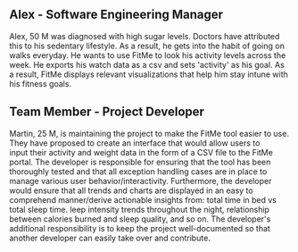 ## Alex - Software Engineering Manager
Alex, 50 M was diagnosed with high sugar levels. Doctors have attributed this to his sedentary lifestyle. As a result, he gets into the habit of going on walks everyday. He wants to use FitMe to look his activity levels across the week. He exports his watch data as a csv and sets 'activity' as his goal. As a result, FitMe displays relevant visualizations that help him stay intune with his fitness goals.  

## Team Member - Project Developer
Martin, 25 M, is maintaining the project to make the FitMe tool easier to use. They have proposed to create an interface that would allow users to input their activity and weight data in the form of a CSV file to the FitMe portal. The developer is responsible for ensuring that the tool has been thoroughly tested and that all exception handling cases are in place to manage various user behavior/interactivity. Furthermore, the developer would ensure that all trends and charts are displayed in an easy to comprehend manner/derive actionable insights from: total time in bed vs total sleep time. leep intensity trends throughout the night, relationship between calories burned and sleep quality, and so on. The developer's additional responsibility is to keep the project well-documented so that another developer can easily take over and contribute.
